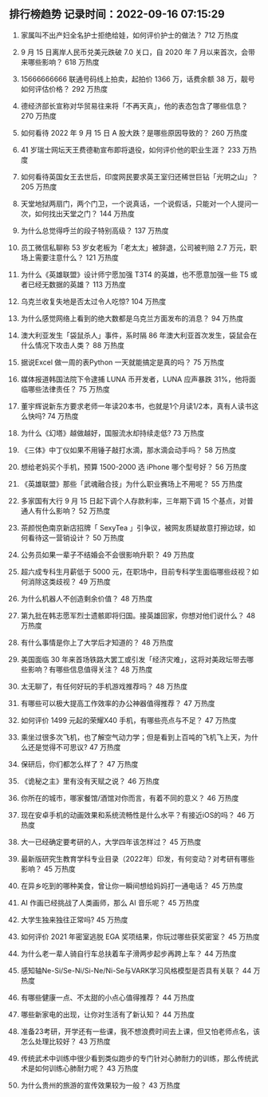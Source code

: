 
## 排行榜趋势 记录时间：2022-09-16 07:15:29
  
  1. 家属叫不出产妇全名护士拒绝给娃，如何评价护士的做法？ 712 万热度
    
  2. 9 月 15 日离岸人民币兑美元跌破 7.0 关口，自 2020 年 7 月以来首次，会带来哪些影响？ 618 万热度
    
  3. 15666666666 联通号码线上拍卖，起拍价 1366 万，话费余额 38 万，靓号如何评估价格？ 292 万热度
    
  4. 德经济部长宣称对华贸易往来将「不再天真」，他的表态包含了哪些信息？ 270 万热度
    
  5. 如何看待 2022 年 9 月 15 日 A 股大跌？是哪些原因导致的？ 260 万热度
    
  6. 41 岁瑞士网坛天王费德勒宣布即将退役，如何评价他的职业生涯？ 233 万热度
    
  7. 如何看待英国女王去世后，印度网民要求英王室归还稀世巨钻「光明之山」？ 205 万热度
    
  8. 天堂地狱两扇门，两个门卫，一个说真话，一个说假话，只能对一个人提问一次，如何找出天堂之门？ 144 万热度
    
  9. 为什么总觉得呼兰的段子特别高级？ 137 万热度
    
  10. 员工微信私聊称 53 岁女老板为「老太太」被辞退，公司被判赔 2.7 万元，职场上需要注意什么？ 121 万热度
    
  11. 为什么《英雄联盟》设计师宁愿加强 T3T4 的英雄，也不愿意加强一些 T5 或者已经无数据的英雄？ 113 万热度
    
  12. 乌克兰收复失地是否太过令人吃惊? 104 万热度
    
  13. 为什么感觉网络上看到的绝大数都是乌克兰方面发布的消息？ 94 万热度
    
  14. 澳大利亚发生「袋鼠杀人」事件，系时隔 86 年澳大利亚首次发生，袋鼠会在什么情况下攻击人类？ 88 万热度
    
  15. 据说Excel 做一周的表Python 一天就能搞定是真的吗？ 75 万热度
    
  16. 媒体报道韩国法院下令逮捕 LUNA 币开发者，LUNA 应声暴跌 31%，他将面临哪些法律责任？ 75 万热度
    
  17. 董宇辉说新东方要求老师一年读20本书，也就是1个月读1/2本，真有人读书这么快吗? 74 万热度
    
  18. 为什么《幻塔》越做越好，国服流水却持续走低? 73 万热度
    
  19. 《三体》中丁仪如果不用锤子敲打水滴，那水滴会动手吗？ 58 万热度
    
  20. 想给老妈买个手机，预算 1500-2000 选 iPhone 哪个型号好？ 56 万热度
    
  21. 《英雄联盟》那些「武魂融合技」为什么职业赛场上不用呢？ 55 万热度
    
  22. 多家国有大行 9 月 15 日起下调个人存款利率，三年期下调 15 个基点，对普通人有什么影响？ 52 万热度
    
  23. 茶颜悦色南京新店招牌「 SexyTea 」引争议，被网友质疑故意打擦边球，如何看待这一营销设计？ 50 万热度
    
  24. 公务员如果一辈子不结婚会不会很影响升职？ 49 万热度
    
  25. 超六成专科生月薪低于 5000 元，在职场中，目前专科学生面临哪些歧视？如何消除这类歧视？ 49 万热度
    
  26. 为什么机器人不创造剩余价值？ 48 万热度
    
  27. 第九批在韩志愿军烈士遗骸即将归国。接英雄回家，你想对他们说什么？ 48 万热度
    
  28. 有什么事情是你上了大学后才知道的？ 48 万热度
    
  29. 美国面临 30 年来首场铁路大罢工或引发「经济灾难」，这将对美政坛带去哪些影响？有哪些信息值得关注？ 48 万热度
    
  30. 太无聊了，有任何好玩的手机游戏推荐吗？ 48 万热度
    
  31. 有哪些可以极大提高工作效率的办公神器值得推荐？ 47 万热度
    
  32. 如何评价 1499 元起的荣耀X40 手机，有哪些亮点与不足？ 47 万热度
    
  33. 乘坐过很多次飞机，也了解空气动力学；但是看到上百吨的飞机飞上天，为什么还是觉得不可思议? 47 万热度
    
  34. 保研后，你们都怎么样了？ 47 万热度
    
  35. 《诡秘之主》里有没有天赋之说？ 46 万热度
    
  36. 你所在的城市，哪家餐馆/酒馆对你而言，有着不同的意义？ 46 万热度
    
  37. 现在安卓手机的动画效果和系统流畅性是什么水平？有接近iOS的吗？ 46 万热度
    
  38. 大一已经确定要考研的人，大学四年该怎样过？ 45 万热度
    
  39. 最新版研究生教育学科专业目录（2022年）印发，有何变动？对考研有哪些影响？ 45 万热度
    
  40. 在异乡吃到的哪种美食，曾让你一瞬间想给妈妈打一通电话？ 45 万热度
    
  41. AI 作画已经挑战了人类画师，那么 AI 音乐呢？ 45 万热度
    
  42. 大学生独来独往正常吗? 45 万热度
    
  43. 如何评价 2021 年密室逃脱 EGA 奖项结果，你玩过哪些获奖密室？ 45 万热度
    
  44. 为什么老一辈人骑自行车总扶着车子滑两步起步再跨上车？ 44 万热度
    
  45. 感知轴Ne-Si/Se-Ni/Si-Ne/Ni-Se与VARK学习风格模型是否具有关联？ 44 万热度
    
  46. 有哪些健康一点、不太甜的小点心值得推荐？ 44 万热度
    
  47. 哪些新家电的出现，让你对生活有了新认知？ 44 万热度
    
  48. 准备23考研，开学还有一些课，我不想浪费时间去上课，但又怕老师点名，该怎么处理比较好？ 43 万热度
    
  49. 传统武术中训练中很少看到类似跑步的专门针对心肺耐力的训练，那么传统武术是如何训练心肺耐力呢？ 43 万热度
    
  50. 为什么贵州的旅游的宣传效果较为一般？ 43 万热度
    